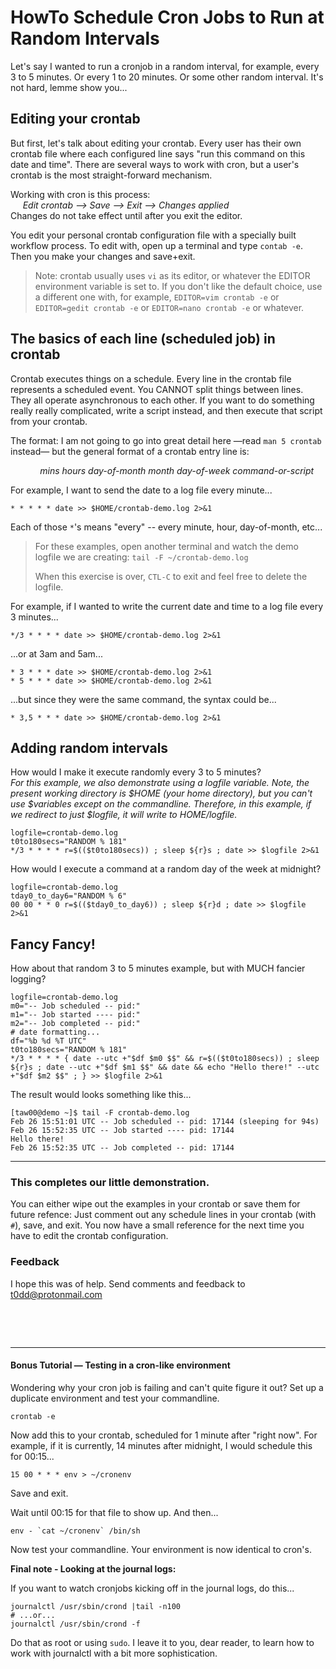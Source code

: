 # HowTo Schedule Cron Jobs to Run at Random Intervals

Let's say I wanted to run a cronjob in a random interval, for example, every 3
to 5 minutes. Or every 1 to 20 minutes. Or some other random interval. It's not
hard, lemme show you...

## Editing your crontab

But first, let's talk about editing your crontab. Every user has their own
crontab file where each configured line says "run this command on this date and
time". There are several ways to work with cron, but a user's crontab is the
most straight-forward mechanism.

Working with cron is this process:<br />
&nbsp;&nbsp;&nbsp;&nbsp; _Edit crontab &xrarr; Save &xrarr; Exit &xrarr; Changes applied_<br />
Changes do not take effect until after you exit the editor.

You edit your personal crontab configuration file with a specially built
workflow process. To edit with, open up a terminal and type `contab -e`. Then you make your changes and
save+exit.

> Note: crontab usually uses `vi` as its editor, or whatever the EDITOR
> environment variable is set to. If you don't like the default choice, use a
> different one with, for example, `EDITOR=vim crontab -e` or `EDITOR=gedit crontab -e` or
> `EDITOR=nano crontab -e` or whatever.

## The basics of each line (scheduled job) in crontab

Crontab executes things on a schedule. Every line in the crontab file
represents a scheduled event. You CANNOT split things between lines. They all
operate asynchronous to each other. If you want to do something really really
complicated, write a script instead, and then execute that script from your
crontab.

The format: I am not going to go into great detail here &mdash;read `man 5 crontab` instead&mdash; but
the general format of a crontab entry line is:

&nbsp;&nbsp;&nbsp;&nbsp;&nbsp;&nbsp;&nbsp;&nbsp;&nbsp;&nbsp;&nbsp;&nbsp;*mins hours day-of-month month day-of-week command-or-script*

For example, I want to send the date to a log file every minute...

```
* * * * * date >> $HOME/crontab-demo.log 2>&1
```

Each of those `*`'s means "every" -- every minute, hour, day-of-month, etc...

> For these examples, open another terminal and watch the demo logfile we are creating: `tail -F ~/crontab-demo.log`
>
> When this exercise is over, `CTL-C` to exit and feel free to delete the logfile.

For example, if I wanted to write the current date and time to a log file every 3
minutes...

```
*/3 * * * * date >> $HOME/crontab-demo.log 2>&1
```

...or at 3am and 5am...

```
* 3 * * * date >> $HOME/crontab-demo.log 2>&1
* 5 * * * date >> $HOME/crontab-demo.log 2>&1
```

...but since they were the same command, the syntax could be...

```
* 3,5 * * * date >> $HOME/crontab-demo.log 2>&1
```


## Adding random intervals

How would I make it execute randomly every 3 to 5 minutes?<br />
_For this example, we also demonstrate using a logfile variable. Note, the
present working directory is $HOME (your home directory), but you can't use
$variables except on the commandline. Therefore, in this example, if we
redirect to just $logfile, it will write to $HOME/$logfile._

```
logfile=crontab-demo.log
t0to180secs="RANDOM % 181"
*/3 * * * * r=$(($t0to180secs)) ; sleep ${r}s ; date >> $logfile 2>&1
```


How would I execute a command at a random day of the week at midnight?

```
logfile=crontab-demo.log
tday0_to_day6="RANDOM % 6"
00 00 * * 0 r=$(($tday0_to_day6)) ; sleep ${r}d ; date >> $logfile 2>&1
```

## Fancy Fancy!

How about that random 3 to 5 minutes example, but with MUCH fancier logging?

```
logfile=crontab-demo.log
m0="-- Job scheduled -- pid:"
m1="-- Job started ---- pid:"
m2="-- Job completed -- pid:"
# date formatting...
df="%b %d %T UTC"
t0to180secs="RANDOM % 181"
*/3 * * * * { date --utc +"$df $m0 $$" && r=$(($t0to180secs)) ; sleep ${r}s ; date --utc +"$df $m1 $$" && date && echo "Hello there!" --utc +"$df $m2 $$" ; } >> $logfile 2>&1
```

The result would looks something like this...

```
[taw00@demo ~]$ tail -F crontab-demo.log
Feb 26 15:51:01 UTC -- Job scheduled -- pid: 17144 (sleeping for 94s)
Feb 26 15:52:35 UTC -- Job started ---- pid: 17144
Hello there!
Feb 26 15:52:35 UTC -- Job completed -- pid: 17144
```

---

### This completes our little demonstration.

You can either wipe out the examples in your crontab or save them for future refence:  Just comment out any schedule lines in your crontab (with `#`), save, and exit. You now have a small reference for the next time you have to edit the crontab configuration.


### Feedback

I hope this was of help. Send comments and feedback to <t0dd@protonmail.com>

&nbsp;

&nbsp;

---

#### Bonus Tutorial &mdash; Testing in a cron-like environment

Wondering why your cron job is failing and can't quite figure it out? Set up a
duplicate environment and test your commandline.

```
crontab -e
```

Now add this to your crontab, scheduled for 1 minute after "right now". For
example, if it is currently, 14 minutes after midnight, I would schedule this
for 00:15...

```
15 00 * * * env > ~/cronenv
```

Save and exit.

Wait until 00:15 for that file to show up. And then...

```
env - `cat ~/cronenv` /bin/sh
```

Now test your commandline. Your environment is now identical to cron's.

**Final note - Looking at the journal logs:**

If you want to watch cronjobs kicking off in the journal logs, do this...
```
journalctl /usr/sbin/crond |tail -n100
# ...or...
journalctl /usr/sbin/crond -f
```

Do that as root or using `sudo`. I leave it to you, dear reader, to learn how
to work with journalctl with a bit more sophistication.
